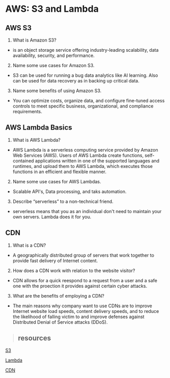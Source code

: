 # AWS: S3 and Lambda

## AWS S3

1. What is Amazon S3?

- is an object storage service offering industry-leading scalability, data availability, security, and performance.

2. Name some use cases for Amazon S3.

- S3 can be used for running a bug data analytics like AI learning. Also can be used for data recovery as in backing up critical data.

3. Name some benefits of using Amazon S3.

- You can optimize costs, organize data, and configure fine-tuned access controls to meet specific business, organizational, and compliance requirements.

## AWS Lambda Basics

1. What is AWS Lambda?

- AWS Lambda is a serverless computing service provided by Amazon Web Services (AWS). Users of AWS Lambda create functions, self-contained applications written in one of the supported languages and runtimes, and upload them to AWS Lambda, which executes those functions in an efficient and flexible manner.

2. Name some use cases for AWS Lambdas.

- Scalable API's, Data processing, and taks automation.

3. Describe “serverless” to a non-technical friend.

- serverless means that you as an individual don't need to maintain your own servers. Lambda does it for you.

## CDN

1. What is a CDN?

- A geographically distributed group of servers that work together to provide fast delivery of Internet content.

2. How does a CDN work with relation to the website visitor?

- CDN allows for a quick reespond to a request from a user and a safe one with the proection it provides against certain cyber attacks.

3. What are the benefits of employing a CDN?

- The main reasons why company want to use CDNs are to improve Internet website load speeds, content delivery speeds, and to reduce the likelihood of falling victim to and improve defenses against Distributed Denial of Service attacks (DDoS).

> ## resources

[S3](https://aws.amazon.com/s3/)

[Lambda](https://www.serverless.com/aws-lambda)

[CDN](https://cyberhoot.com/cybrary/content-delivery-network-cdn/)
